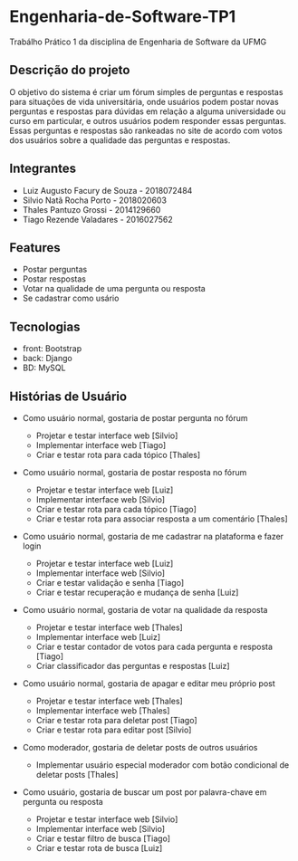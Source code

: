 # Engenharia-de-Software-TP1
Trabálho Prático 1 da disciplina de Engenharia de Software da UFMG

## Descrição do projeto

O objetivo do sistema é criar um fórum simples de perguntas e respostas para situações de vida universitária, onde usuários podem postar novas perguntas e respostas para dúvidas em relação a alguma universidade ou curso em particular, e outros usuários podem responder essas perguntas. Essas perguntas e respostas são rankeadas no site de acordo com votos dos usuários sobre a qualidade das perguntas e respostas.

## Integrantes
 - Luiz Augusto Facury de Souza - 2018072484
 - Silvio Natã Rocha Porto - 2018020603
 - Thales Pantuzo Grossi - 2014129660
 - Tiago Rezende Valadares - 2016027562

## Features
 - Postar perguntas
 - Postar respostas
 - Votar na qualidade de uma pergunta ou resposta
 - Se cadastrar como usário

## Tecnologias
 - front: Bootstrap
 - back: Django
 - BD: MySQL

## Histórias de Usuário
 - Como usuário normal, gostaria de postar pergunta no fórum
 
   - Projetar e testar interface web [Silvio]
   - Implementar interface web [Tiago]
   - Criar e testar rota para cada tópico [Thales]
   
 - Como usuário normal, gostaria de postar resposta no fórum
 
   - Projetar e testar interface web [Luiz]
   - Implementar interface web [Silvio]
   - Criar e testar rota para cada tópico [Tiago]
   - Criar e testar rota para associar resposta a um comentário [Thales]
   
 - Como usuário normal, gostaria de me cadastrar na plataforma e fazer login
 
   - Projetar e testar interface web [Luiz]
   - Implementar interface web [Silvio]
   - Criar e testar validação e senha [Tiago]
   - Criar e testar recuperação e mudança de senha [Luiz]
   
 - Como usuário normal, gostaria de votar na qualidade da resposta
 
   - Projetar e testar interface web [Thales]
   - Implementar interface web [Luiz]
   - Criar e testar contador de votos para cada pergunta e resposta [Tiago]
   - Criar classificador das perguntas e respostas [Luiz]
   
 - Como usuário normal, gostaria de apagar e editar meu próprio post
 
   - Projetar e testar interface web [Thales]
   - Implementar interface web [Thales]
   - Criar e testar rota para deletar post [Tiago]
   - Criar e testar rota para editar post [Silvio]
   
 - Como moderador, gostaria de deletar posts de outros usuários
 
   - Implementar usuário especial moderador com botão condicional de deletar posts [Thales]
   
 - Como usuário, gostaria de buscar um post por palavra-chave em pergunta ou resposta 
   - Projetar e testar interface web [Silvio]
   - Implementar interface web [Silvio]
   - Criar e testar filtro de busca [Tiago]
   - Criar e testar rota de busca [Luiz]
